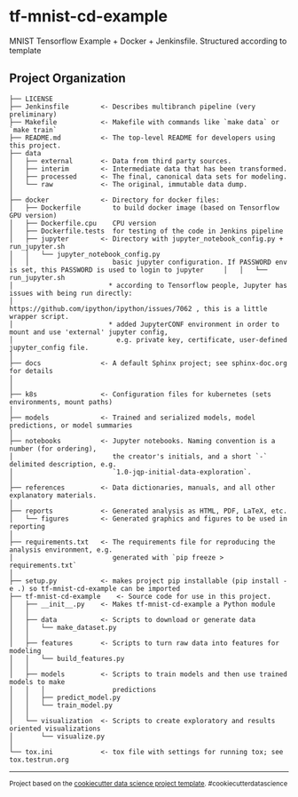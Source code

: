 tf-mnist-cd-example
==============================

MNIST Tensorflow Example + Docker + Jenkinsfile. Structured according to template

Project Organization
------------

    ├── LICENSE
    ├── Jenkinsfile        <- Describes multibranch pipeline (very preliminary)    
    ├── Makefile           <- Makefile with commands like `make data` or `make train`
    ├── README.md          <- The top-level README for developers using this project.
    ├── data
    │   ├── external       <- Data from third party sources.
    │   ├── interim        <- Intermediate data that has been transformed.
    │   ├── processed      <- The final, canonical data sets for modeling.
    │   └── raw            <- The original, immutable data dump.
    │
    ├── docker             <- Directory for docker files:
    │   ├── Dockerfile        to build docker image (based on Tensorflow GPU version)
    │   ├── Dockerfile.cpu    CPU version
    │   ├── Dockerfile.tests  for testing of the code in Jenkins pipeline
    │   ├── jupyter        <- Directory with jupyter_notebook_config.py + run_jupyter.sh
    │   │   └── jupyter_notebook_config.py
    │   │                     basic jupyter configuration. If PASSWORD env is set, this PASSWORD is used to login to jupyter     │   │   └── run_jupyter.sh  
    │                        * according to Tensorflow people, Jupyter has issues with being run directly:
    │                          https://github.com/ipython/ipython/issues/7062 , this is a little wrapper script.
    │                        * added JupyterCONF environment in order to mount and use 'external' jupyter config, 
    │                          e.g. private key, certificate, user-defined jupyter_config file.    
    │
    ├── docs               <- A default Sphinx project; see sphinx-doc.org for details
    │
    │    
    ├── k8s                <- Configuration files for kubernetes (sets environments, mount paths)
    │    
    ├── models             <- Trained and serialized models, model predictions, or model summaries
    │
    ├── notebooks          <- Jupyter notebooks. Naming convention is a number (for ordering),
    │                         the creator's initials, and a short `-` delimited description, e.g.
    │                         `1.0-jqp-initial-data-exploration`.
    │
    ├── references         <- Data dictionaries, manuals, and all other explanatory materials.
    │
    ├── reports            <- Generated analysis as HTML, PDF, LaTeX, etc.
    │   └── figures        <- Generated graphics and figures to be used in reporting
    │
    ├── requirements.txt   <- The requirements file for reproducing the analysis environment, e.g.
    │                         generated with `pip freeze > requirements.txt`
    │
    ├── setup.py           <- makes project pip installable (pip install -e .) so tf-mnist-cd-example can be imported
    ├── tf-mnist-cd-example    <- Source code for use in this project.
    │   ├── __init__.py    <- Makes tf-mnist-cd-example a Python module
    │   │
    │   ├── data           <- Scripts to download or generate data
    │   │   └── make_dataset.py
    │   │
    │   ├── features       <- Scripts to turn raw data into features for modeling
    │   │   └── build_features.py
    │   │
    │   ├── models         <- Scripts to train models and then use trained models to make
    │   │   │                 predictions
    │   │   ├── predict_model.py
    │   │   └── train_model.py
    │   │
    │   └── visualization  <- Scripts to create exploratory and results oriented visualizations
    │       └── visualize.py
    │
    └── tox.ini            <- tox file with settings for running tox; see tox.testrun.org


--------

<p><small>Project based on the <a target="_blank" href="https://drivendata.github.io/cookiecutter-data-science/">cookiecutter data science project template</a>. #cookiecutterdatascience</small></p>
